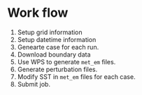 # Work flow

1. Setup grid information
2. Setup datetime information
3. Genearte case for each run.
4. Download boundary data
5. Use WPS to generate `met_em` files.
6. Generate perturbation files.
7. Modify SST in `met_em` files for each case.
8. Submit job.

